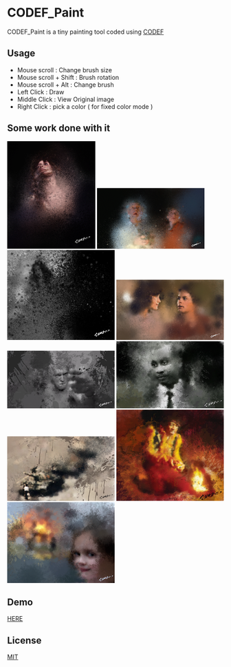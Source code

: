 # CODEF_Paint

CODEF_Paint is a tiny painting tool coded using [CODEF](https://codef.santo.fr)

## Usage
- Mouse scroll : Change brush size
- Mouse scroll + Shift :  Brush rotation
- Mouse scroll + Alt : Change brush
- Left Click : Draw
- Middle Click : View Original image
- Right Click : pick a color ( for fixed color mode )

## Some work done with it

[![](README_Medias/1-250.png)](https://raw.githubusercontent.com/N0NameN0/CODEF_Paint/master/README_Medias/1-800.png)
[![](README_Medias/2-250.png)](https://raw.githubusercontent.com/N0NameN0/CODEF_Paint/master/README_Medias/2-800.png)
[![](README_Medias/3-250.png)](https://raw.githubusercontent.com/N0NameN0/CODEF_Paint/master/README_Medias/3-800.png)
[![](README_Medias/4-250.png)](https://raw.githubusercontent.com/N0NameN0/CODEF_Paint/master/README_Medias/4-800.png)
[![](README_Medias/5-250.png)](https://raw.githubusercontent.com/N0NameN0/CODEF_Paint/master/README_Medias/5-800.png)
[![](README_Medias/6-250.png)](https://raw.githubusercontent.com/N0NameN0/CODEF_Paint/master/README_Medias/6-800.png)
[![](README_Medias/7-250.png)](https://raw.githubusercontent.com/N0NameN0/CODEF_Paint/master/README_Medias/7-800.png)
[![](README_Medias/8-250.png)](https://raw.githubusercontent.com/N0NameN0/CODEF_Paint/master/README_Medias/8-800.png)
[![](README_Medias/9-250.png)](https://raw.githubusercontent.com/N0NameN0/CODEF_Paint/master/README_Medias/9-800.png)

## Demo
[HERE](https://n0namen0.github.io/CODEF_Paint/)

## License
[MIT](https://choosealicense.com/licenses/mit/)